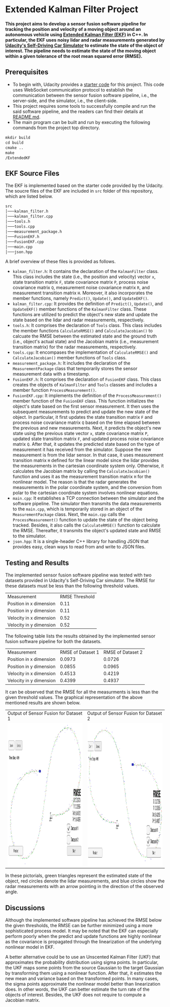 # Extended Kalman Filter Project

#### This project aims to develop a sensor fusion software pipeline for tracking the position and velocity of a moving object around an autonomous vehicle using [Extended Kalman Filter (EKF)](https://en.wikipedia.org/wiki/Extended_Kalman_filter) in C++. In particular, the EKF uses noisy lidar and radar measurements generated by [Udacity's Self-Driving Car Simulator](https://github.com/udacity/self-driving-car-sim/releases) to estimate the state of the object of interest. The pipeline needs to estimate the state of the moving object within a given tolerance of the root mean squared error (RMSE).   
<p> </p>

## Prerequisites
- To begin with, Udacity provides a [starter code](https://github.com/udacity/CarND-Extended-Kalman-Filter-Project/) for this project. This code uses WebSocket communication protocol to establish the communication between the sensor fusion software pipeline, i.e., the server-side, and the simulator, i.e., the client-side. 
- This project requires some tools to successfully compile and run the said software pipeline, and the readers can find their details at [README.md](https://github.com/udacity/CarND-Extended-Kalman-Filter-Project/blob/master/README.md).
- The main program can be built and run by executing the following commands from the project top directory.
```
mkdir build
cd build
cmake ..
make
/ExtendedKF
```
## EKF Source Files
The EKF is implemented based on the starter code provided by the Udacity. The soucre files of the EKF are included in `src` folder of this repository, which are listed below.
```
src
│───kalman_filter.h
│───kalman_filter.cpp
│───tools.h
│───tools.cpp
│───measurement_package.h
│───FusionEKF.h
│───FusionEKF.cpp
│───main.cpp
│───json.hpp
```

A brief overview of these files is provided as follows.
- `kalman_filter.h`: It contains the declaration of the `KalmanFilter` class. This class includes the state (i.e., the position and velocity) vector `x`, state transition matrix `F`, state covariance matrix `P`, process noise covariance matrix `Q`, measurement noise covariance matrix `R`, and measurement transition matrix `H`. Moreover, it also incorporates the member functions, namely `Predict()`, `Update()`,  and `UpdateEKF()`.  
- `kalman_filter.cpp`: It provides the definition of `Predict()`, `Update()`, and `UpdateEKF()` member functions of the `KalmanFilter` class. These functions are utilized to predict the object's new state and update the state based on the lidar and radar measurements, respectively.
- `tools.h`: It comprises the declaration of `Tools` class. This class includes the member functions `CalculateRMSE()` and `CalculateJacobian()` to calcuate the RMSE between the estimated state and the ground truth (i.e., object's actual state) and the Jacobian matrix (i.e., measurement transition matrix) for the radar measurements, respectively.
- `tools.cpp`: It encompases the implementation of `CalculateRMSE()` and `CalculateJacobian()` member functions of `Tools` class.
- `measurement_package.h`: It includes the declaration of the `MeasurementPackage` class that temporarily stores the sensor measurement data with a timestamp. 
- `FusionEKF.h`: It comprises the declaration of `FusionEKF` class. This class creates the objects of `KalmanFilter` and `Tools` classes and includes a member function `ProcessMeasurement()`. 
- `FusionEKF.cpp`: It implements the definition of the `ProcessMeasurement()` member function of the `FusionEKF` class. This function initializes the object's state based on the first sensor measurement. It then uses the subsequent measurements to predict and update the new state of the object. In particular, it first updates the state transition matrix `F` and process noise covariance matrix `Q` based on the time elapsed between the previous and new measurements. Next, it predicts the object's new state using the previous state vector `x`, state covariance matrix `P`, updated state transition matrix `F`, and updated process noise covariance matrix `Q`. After that, it updates the predicted state based on the type of measurement it has received from the simulator. Suppose the new measurement is from the lidar sensor. In that case, it uses measurement transition matrix `H` defined for the linear model since the lidar provides the measurements in the cartesian coordinate system only. Otherwise, it calculates the Jacobian matrix by calling the `CalculateJacobian()` function and uses it as the measurement transition matrix `H` for the nonlinear model. The reason is that the radar generates the measurements in the polar coordinate system, and the conversion from polar to the cartesian coordinate system involves nonlinear equations. 
- `main.cpp`: It establishes a TCP connection between the simulator and the software pipeline. The simulator then transmits the data measurements to the `main.cpp`, which is temporarily stored in an object of the `MeasurementPackage` class. Next, the `main.cpp` calls the `ProcessMeasurement()` function to update the state of the object being tracked. Besides, it also calls the `CalculateRMSE()` function to calculate the RMSE. Thereafter, it transmits the object's updated state and RMSE to the simulator.
- `json.hpp`: It is a single-header C++ library for handling JSON that provides easy, clean ways to read from and write to JSON files.

## Testing and Results
The implemented sensor fusion software pipeline was tested with two datasets provided in Udacity's Self-Driving Car simulator. The RMSE for these datasets must be less than the following threshold values. 
<p></p>
<table>
  <tr>
    <td>Measurement</td>
    <td>RMSE Threshold</td>
  </tr>
  <tr>
    <td>Position in x dimension</td>
    <td>0.11</td>
  </tr>
   <tr>
    <td>Position in y dimension</td>
    <td>0.11</td>
  </tr>
  <tr>
    <td>Velocity in x dimension</td>
    <td>0.52</td>
  </tr>
   <tr>
    <td>Velocity in y dimension</td>
    <td>0.52</td>
  </tr>
 </table>
 <p></p>

The following table lists the results obtained by the implemented sensor fusion software pipeline for both the datasets. 
<p></p>
<table>
  <tr>
    <td>Measurement</td>
    <td>RMSE of Dataset 1</td>
    <td>RMSE of Dataset 2</td>
  </tr>
  <tr>
    <td>Position in x dimension</td>
    <td>0.0973</td>
    <td>0.0726</td>
  </tr>
   <tr>
    <td>Position in y dimension</td>
    <td>0.0855</td>
    <td>0.0965</td>
  </tr>
  <tr>
    <td>Velocity in x dimension</td>
    <td>0.4513</td>
    <td>0.4219</td>
  </tr>
   <tr>
    <td>Velocity in y dimension</td>
    <td>0.4399</td>
    <td>0.4937</td>
  </tr>
 </table>
 <p></p>

It can be observed that the RMSE for all the measurments is less than the given threshold values. The graphical representation of the above mentioned results are shown below. 

<p></p>
<table>
 <center>
  <tr>
    <td>Output of Sensor Fusion for Dataset 1</td>
    <td>Output of Sensor Fusion for Dataset 2</td>
  </tr>
  <tr>
     <td> <img src="./Output/output_dataset1.png" width="450" height="450"> </td>
     <td> <img src="./Output/output_dataset2.png" width="450" height="450"> </td>
 </center>
 </table>
 <p></p>

In these pictorials, green triangles represent the estimated state of the object, red circles denote the lidar measurements, and blue circles show the radar measurements with an arrow pointing in the direction of the observed angle. 

## Discussions

Although the implemented software pipeline has achieved the RMSE below the given thresholds, the RMSE can be further minimized using a more sophisticated process model.  It may be noted that the EKF can especially perform poorly when the predict and update functions are highly nonlinear as the covariance is propagated through the linearization of the underlying nonlinear model in EKF.

A better alternative could be to use an Unscented Kalman Filter (UKF) that approximates the probability distribution using sigma points. In particular, the UKF maps some points from the source Gaussian to the target Gaussian by transforming them using a nonlinear function. After that, it estimates the new mean and variance based on the transformed points. In many cases, the sigma points approximate the nonlinear model better than linearization does. In other words, the UKF can better estimate the turn rate of the objects of interest. Besides, the UKF does not require to compute a Jacobian matrix. 





